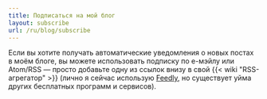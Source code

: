 ```yaml
---
title: Подписаться на мой блог
layout: subscribe
url: /ru/blog/subscribe
---
```


Если вы хотите получать автоматические уведомления о новых постах в моём блоге, вы можете использовать подписку по е-мэйлу или Atom/RSS — просто добавьте одну из ссылок внизу в свой {{< wiki "RSS-агрегатор" >}} (лично я сейчас использую [Feedly](https://feedly.com/), но существует уйма других бесплатных программ и сервисов).